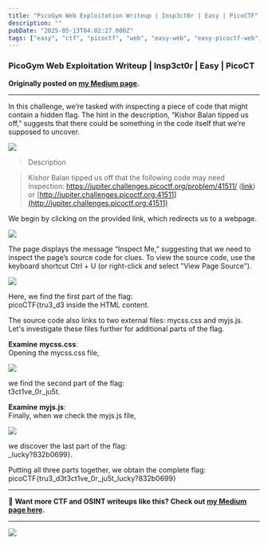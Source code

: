 ```yaml
---
title: "PicoGym Web Exploitation Writeup | Insp3ct0r | Easy | PicoCTF"
description: ""
pubDate: "2025-05-13T04:02:27.000Z"
tags: ["easy", "ctf", "picoctf", "web", "easy-web", "easy-picoctf-web", "easy-picoctf", "picoctf-web"]
---
```


### PicoGym Web Exploitation Writeup | Insp3ct0r | Easy | PicoCT


**Originally posted on <a href="https://medium.com/@bl0ss0mx5/picogym-web-exploitation-writeup-insp3ct0r-easy-picoctf-0eceee0e1c1a" target="_blank" rel="noopener noreferrer">my Medium page</a>.**

---

In this challenge, we’re tasked with inspecting a piece of code that might contain a hidden flag. The hint in the description, “Kishor Balan tipped us off,” suggests that there could be something in the code itself that we’re supposed to uncover.

![](https://cdn-images-1.medium.com/max/639/1*ikptDavKscINM4qWE4yqhg.png)

> Description

> Kishor Balan tipped us off that the following code may need inspection: https://jupiter.challenges.picoctf.org/problem/41511/ ([link](https://jupiter.challenges.picoctf.org/problem/41511/)) or [http://jupiter.challenges.picoctf.org:41511](http://jupiter.challenges.picoctf.org:41511)

We begin by clicking on the provided link, which redirects us to a webpage.

![](https://cdn-images-1.medium.com/max/1024/1*Ghbl5n8A7NSNE8F1Pe5V7w.png)

The page displays the message “Inspect Me,” suggesting that we need to inspect the page’s source code for clues. To view the source code, use the keyboard shortcut Ctrl + U (or right-click and select "View Page Source").

![](https://cdn-images-1.medium.com/max/870/1*jRZmBNDKFVHE6DxJV5L2ZA.png)

Here, we find the first part of the flag:  
picoCTF{tru3\_d3
  inside the HTML content.

The source code also links to two external files: mycss.css and myjs.js. Let's investigate these files further for additional parts of the flag.

**Examine** **mycss.css**:  
Opening the mycss.css file,

![](https://cdn-images-1.medium.com/max/870/1*MYhsLHlN61pVi3Lex5qelw.png)

we find the second part of the flag:  
t3ct1ve\_0r\_ju5t.

**Examine** **myjs.js**:  
Finally, when we check the myjs.js file,

![](https://cdn-images-1.medium.com/max/870/1*IO2E0ZIZEORmpTOXl-TpYQ.png)

we discover the last part of the flag:  
\_lucky?832b0699}.

Putting all three parts together, we obtain the complete flag:  
picoCTF{tru3\_d3t3ct1ve\_0r\_ju5t\_lucky?832b0699}

---

📖 **Want more CTF and OSINT writeups like this? Check out <a href="https://medium.com/@bl0ss0mx5" target="_blank" rel="noopener noreferrer">my Medium page here</a>.**

---

![](https://medium.com/_/stat?event=post.clientViewed&referrerSource=full_rss&postId=0eceee0e1c1a)